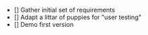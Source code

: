 - [] Gather initial set of requirements
- [] Adapt a littar of puppies for "user testing"
- [] Demo first version
